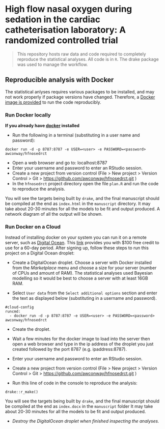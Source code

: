 
<!-- README.md is generated from README.Rmd. Please edit that file -->

# High flow nasal oxygen during sedation in the cardiac catheterisation laboratory: A randomized controlled trial

<!-- badges: start -->

<!-- badges: end -->

> This repository hosts raw data and code required to completely
> reproduce the statistical analyses. All code is in `R`. The drake
> package was used to manage the workflow.

## Reproducible analysis with Docker

The statistical anlyses requires various packages to be installed, and
may not work properly if package versions have changed. Therefore, a
[Docker image is
provided](https://hub.docker.com/repository/docker/awconway/hfnosedrct)
to run the code reproducibly.

### Run Docker locally

**If you already have [docker](https://docs.docker.com/install/)
installed**

  - Run the following in a terminal (substituting in a user name and
    password):

<!-- end list -->

    docker run -d -p 8787:8787 -e USER=<user> -e PASSWORD=<password> awconway/hfnosedrct

  - Open a web browser and go to: localhost:8787
  - Enter your username and password to enter an RStudio session.
  - Create a new project from version control (File \> New project \>
    Version Control \> Git \>
    <https://github.com/awconway/hfnosedrct.git> )
  - In the `hfnosedrct` project directory open the file `plan.R` and run
    the code to reproduce the analysis.

You will see the targets being built by `drake`, and the final
manuscript should be compiled at the end as `index.html` in the
`manuscript` directory. It may take about 20-30 minutes for all the
models to be fit and output produced. A network diagram of all the
output will be shown.

### Run Docker on a Cloud

Instead of installing docker on your system you can run it on a remote
server, such as [Digital Ocean](https://www.digitialocean.com). This
[link](https://m.do.co/c/89cf8df06791) provides you with $100 free
credit to use for a 60-day period. After signing up, follow these steps
to run this project on a Digital Ocean droplet:

  - Create a DigitalOcean droplet. Choose a server with Docker installed
    from the *Marketplace* menu and choose a size for your server
    (number of CPUs and amount of RAM). The statistical analyses used
    Bayesian modelling so it would be best to choose a server with at
    least 16GB RAM.

  - Select `User data` from the `Select additional options` section and
    enter the text as displayed below (substituting in a username and
    password).

<!-- end list -->

    #cloud-config
    runcmd:
      - docker run -d -p 8787:8787 -e USER=<user> -e PASSWORD=<password> awconway/hfnosedrct

  - Create the droplet.

  - Wait a few minutes for the docker image to load into the server then
    open a web browser and type in the ip address of the droplet you
    just created followed by the port 8787 (e.g. ipaddress:8787).

  - Enter your username and password to enter an RStudio session.

  - Create a new project from version control (File \> New project \>
    Version Control \> Git \>
    <https://github.com/awconway/hfnosedrct.git> )

  - Run this line of code in the console to reproduce the analysis:

<!-- end list -->

    drake::r_make()

You will see the targets being built by `drake`, and the final
manuscript should be compiled at the end as `index.docx` in the
`manuscript` folder It may take about 20-30 minutes for all the models
to be fit and output produced.

  - *Destroy the DigitalOcean droplet when finished inspecting the
    analyses.*
